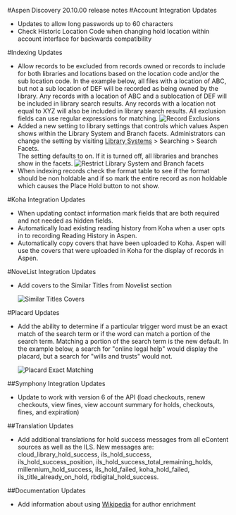 #Aspen Discovery 20.10.00 release notes
#Account Integration Updates
- Updates to allow long passwords up to 60 characters
- Check Historic Location Code when changing hold location within account interface for backwards compatibility

#Indexing Updates
- Allow records to be excluded from records owned or records to include for both libraries and locations based on the location code and/or the sub location code.
  In the example below, all files with a location of ABC, but not a sub location of DEF will be recorded as being owned by the library.
  Any records with a location of ABC and a sublocation of DEF will be included in library search results.
  Any records with a location not equal to XYZ will also be included in library search results.
  All exclusion fields can use regular expressions for matching.
  ![Record Exclusions](/release_notes/images/20_10_00_exclude_locations_and_sub_locations.png)
- Added a new setting to library settings that controls which values Aspen shows within the Library System and Branch facets. 
  Administrators can change the setting by visiting [Library Systems](/Admin/Libraries) > Searching > Search Facets.  
  The setting defaults to on.  If it is turned off, all libraries and branches show in the facets. 
  ![Restrict Library System and Branch facets](/release_notes/images/20_10_00_restrict_owning.png)  
- When indexing records check the format table to see if the format should be non holdable and if so mark the entire record as non holdable which causes the Place Hold button to not show.

#Koha Integration Updates
- When updating contact information mark fields that are both required and not needed as hidden fields. 
- Automatically load existing reading history from Koha when a user opts in to recording Reading History in Aspen.
- Automatically copy covers that have been uploaded to Koha. Aspen will use the covers that were uploaded in Koha for the display of records in Aspen.

#NoveList Integration Updates
- Add covers to the Similar Titles from Novelist section

  ![Similar Titles Covers](/release_notes/images/20_10_00_similar_titles_covers.png)
  
#Placard Updates
- Add the ability to determine if a particular trigger word must be an exact match of the search term or if the word can match a portion of the search term.  Matching a portion of the search term is the new default.  In the example below, a search for "online legal help" would display the placard, but a search for "wills and trusts" would not.    

  ![Placard Exact Matching](/release_notes/images/20_10_00_placard_exact_matching.png)
  
##Symphony Integration Updates
- Update to work with version 6 of the API (load checkouts, renew checkouts, view fines, view account summary for holds, checkouts, fines, and expiration)

##Translation Updates
- Add additional translations for hold success messages from all eContent sources as well as the ILS. New messages are: cloud_library_hold_success, ils_hold_success, ils_hold_success_position, ils_hold_success_total_remaining_holds, millennium_hold_success, ils_hold_failed, koha_hold_failed, ils_title_already_on_hold, rbdigital_hold_success.

##Documentation Updates
- Add information about using [Wikipedia](/Admin/HelpManual?page=Wikipedia) for author enrichment